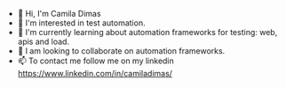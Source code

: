 - 👋 Hi, I'm Camila Dimas
- 👀 I'm interested in test automation.
- 🌱 I'm currently learning about automation frameworks for testing: web, apis and load.
- 💞️ I am looking to collaborate on automation frameworks.
- 📫 To contact me follow me on my linkedin https://www.linkedin.com/in/camiladimas/ 

<!---
CAMIDIMAS18/CAMIDIMAS18 is a ✨ special ✨ repository because its `README.md` (this file) appears on your GitHub profile.
You can click the Preview link to take a look at your changes.
--->
